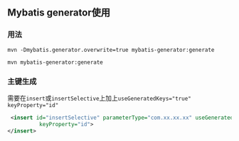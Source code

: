 ## Mybatis generator使用

### 用法

```shell
mvn -Dmybatis.generator.overwrite=true mybatis-generator:generate
```

```shell
mvn mybatis-generator:generate
```


### 主键生成 

需要在`insert`或`insertSelective`上加上`useGeneratedKeys="true" keyProperty="id"`

```xml
 <insert id="insertSelective" parameterType="com.xx.xx.xx" useGeneratedKeys="true"
          keyProperty="id">
</insert>
```